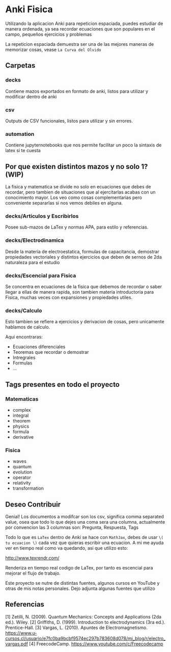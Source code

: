 # Anki Fisica
Utilizando la aplicacion Anki para repeticion espaciada,
puedes estudiar de manera ordenada, ya sea recordar ecuaciones
que son populares en el campo, pequeños ejercicios y problemas

La repeticion espaciada demuestra ser una de las mejores maneras
de memorizar cosas, vease `La Curva del Olvido`



## Carpetas

### decks
Contiene mazos exportados en formato de anki, listos para utilizar y modificar dentro de anki

### csv
Outputs de CSV funcionales, listos para utilizar y sin errores.

### automation
Contiene jupyternotebooks que nos permite facilitar un poco la sintaxis de latex si te cuesta

## Por que existen distintos mazos y no solo 1? (WIP)
La fisica y matematica se divide no solo en ecuaciones que debes de recordar, pero tambien de situaciones
que al ejercitarlas acabas con un conocimiento mayor. 
Los veo como cosas complementarias pero conveniente separarlas si nos vemos debiles en alguna.

### decks/Articulos y Escribirlos
Posee sub-mazos de LaTex y normas APA, para estilo y referencias.

### decks/Electrodinamica
Desde la materia de electroestatica, formulas de capacitancia, demostrar propiedades vectoriales
y distintos ejercicios que deben de sernos de 2da naturaleza para el estudio

### decks/Escencial para Fisica
Se concentra en ecuaciones de la fisica que debemos de recordar o saber llegar a ellas de manera rapida,
son tambien materia introductoria para Fisica, muchas veces con expansiones y propiedades utiles.

### decks/Calculo
Esto tambien se refiere a ejercicios y derivacion de cosas, pero unicamente
hablamos de calculo.

Aqui encontraras:
  * Ecuaciones diferenciales
  * Teoremas que recordar o demostrar
  * Intregrales
  * Formulas
  * ...


## Tags presentes en todo el proyecto
### Matematicas
* complex
* integral
* theorem
* physics
* formula
* derivative

### Fisica
* waves
* quantum
* evolution
* operator
* relativity
* transformation

## Deseo Contribuir
Genial! Los documentos a modifcar son los csv, significa comma separated value, osea que todo lo que dejes una coma sera una columna, actualmente por convencion las 3 columnas son: Pregunta, Respuesta, Tags

Todo lo que es `LaTex` dentro de Anki se hace con `MathJax`, debes de usar `\( tu ecuacion \)` cada vez que quieras escribir una ecuacion. A mi me ayuda ver en tiempo real como va quedando, asi que utilizo esto:

http://www.texrendr.com/

Renderiza en tiempo real codigo de LaTex, por tanto es escencial para mejorar el flujo de trabajo.

Este proyecto se nutre de distintas fuentes, algunos cursos en YouTube y otras de mis notas personales.
Dejo adjunta algunas fuentes que utilizo

## Referencias

[1] Zetilli, N. (2009). Quantum Mechanics: Concepts and Applications (2da ed.). Wiley.
[2] Griffiths, D. (1999). Introduction to electrodynamics (3ra ed.). Prentice-Hall.
[3] Vargas, L. (2010). Apuntes de Electromagnetismo. https://www.u-cursos.cl/usuario/e7fc0ba9bcbf9574ec297b783608d078/mi_blog/r/electro_vargas.pdf
[4] FreecodeCamp. https://www.youtube.com/c/Freecodecamp
